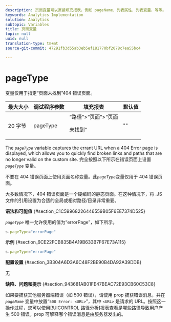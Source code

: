 ```yaml
---
description: 页面变量可以直接填充报表，例如 pageName、列表属性、列表变量，等等。
keywords: Analytics Implementation
solution: Analytics
subtopic: Variables
title: 页面变量
topic: null
uuid: null
translation-type: tm+mt
source-git-commit: 47291fb3d55ab3eb5ef181770bf2078c7ea55bc4

---
```



# pageType

 变量仅用于指定“页面未找到”404 错误页面。


<!-- 

pageType.xml

 -->

<table id="table_0492B136E9D14070A6CA49ED534BCA4C"> 
 <thead> 
  <tr> 
   <th class="entry"> 最大大小 </th> 
   <th class="entry"> 调试程序参数 </th> 
   <th class="entry"> 填充报表 </th> 
   <th class="entry"> 默认值 </th> 
  </tr> 
 </thead>
 <tbody> 
  <tr> 
   <td> 20 字节 </td> 
   <td> pageType </td> 
   <td> “路径”&gt;“页面”&gt;“页面 <p>未找到” </p> </td> 
   <td> "" </td> 
  </tr> 
 </tbody> 
</table>

The *`pageType`* variable captures the errant URL when a 404 Error page is displayed, which allows you to quickly find broken links and paths that are no longer valid on the custom site. 完全按照以下所示在错误页面上设置 *`pageType`* 变量。

不要在 404 错误页面上使用页面名称变量。此&#x200B;*`pageType`*&#x200B;变量仅用于 404 错误页面。

大多数情况下，404 错误页面是一个硬编码的静态页面。在这种情况下，将 .JS 文件的引用设置为合适的全局或相对路径/目录非常重要。

**语法和可能值** {#section_C1C59968226446559B05F6EE7374D525}

*`pageType`* 唯一允许使用的值为“errorPage”，如下所示。

```js
s.pageType="errorPage"
```

**示例** {#section_6CE22FCB835B4A19B633B7F67E73A115}

```js
s.pageType="errorPage"
```

**配置设置** {#section_3B304A6D3A6C48F2BE90B4DA92A39DDB}

无

**缺陷、问题和提示** {#section_943681AB01FE47BEAC72E93CB60C53C8}

如果要捕获其他服务器端错误（如 500 错误），请使用 prop 捕获错误消息，并在 *`pageName`* 变量中放置“`500 Error: <URL>`”，其中 `<URL>` 是请求的 URL。按照这一操作过程，您可以使用[!UICONTROL 路径分析]报表查看是哪些路径导致用户产生 500 错误。prop 可解释哪个错误消息是由服务器发出的。

